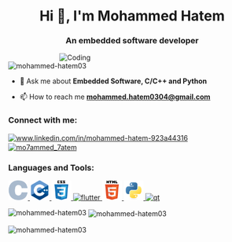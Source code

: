 <h1 align="center">Hi 👋, I'm Mohammed Hatem</h1>
<h3 align="center">An embedded software developer</h3>
<img align="right" alt="Coding" width="400" src="[https://ncube.com/wp-content/uploads/2020/02/Top-8-Software-Development-Models.jpg](https://d25thuhsbcr6yb.cloudfront.net/m/s/17263/17253250/a-0005.jpg)">

<p align="left"> <img src="https://komarev.com/ghpvc/?username=mohammed-hatem03&label=Profile%20views&color=0e75b6&style=flat" alt="mohammed-hatem03" /> </p>

- 💬 Ask me about **Embedded Software, C/C++ and Python**

- 📫 How to reach me **mohammed.hatem0304@gmail.com**

<h3 align="left">Connect with me:</h3>
<p align="left">
<a href="https://linkedin.com/in/www.linkedin.com/in/mohammed-hatem-923a44316" target="blank"><img align="center" src="https://raw.githubusercontent.com/rahuldkjain/github-profile-readme-generator/master/src/images/icons/Social/linked-in-alt.svg" alt="www.linkedin.com/in/mohammed-hatem-923a44316" height="30" width="40" /></a>
<a href="https://instagram.com/mo7ammed_7atem" target="blank"><img align="center" src="https://raw.githubusercontent.com/rahuldkjain/github-profile-readme-generator/master/src/images/icons/Social/instagram.svg" alt="mo7ammed_7atem" height="30" width="40" /></a>
</p>

<h3 align="left">Languages and Tools:</h3>
<p align="left"> <a href="https://www.cprogramming.com/" target="_blank" rel="noreferrer"> <img src="https://raw.githubusercontent.com/devicons/devicon/master/icons/c/c-original.svg" alt="c" width="40" height="40"/> </a> <a href="https://www.w3schools.com/cpp/" target="_blank" rel="noreferrer"> <img src="https://raw.githubusercontent.com/devicons/devicon/master/icons/cplusplus/cplusplus-original.svg" alt="cplusplus" width="40" height="40"/> </a> <a href="https://www.w3schools.com/css/" target="_blank" rel="noreferrer"> <img src="https://raw.githubusercontent.com/devicons/devicon/master/icons/css3/css3-original-wordmark.svg" alt="css3" width="40" height="40"/> </a> <a href="https://flutter.dev" target="_blank" rel="noreferrer"> <img src="https://www.vectorlogo.zone/logos/flutterio/flutterio-icon.svg" alt="flutter" width="40" height="40"/> </a> <a href="https://www.w3.org/html/" target="_blank" rel="noreferrer"> <img src="https://raw.githubusercontent.com/devicons/devicon/master/icons/html5/html5-original-wordmark.svg" alt="html5" width="40" height="40"/> </a> <a href="https://www.python.org" target="_blank" rel="noreferrer"> <img src="https://raw.githubusercontent.com/devicons/devicon/master/icons/python/python-original.svg" alt="python" width="40" height="40"/> </a> <a href="https://www.qt.io/" target="_blank" rel="noreferrer"> <img src="https://upload.wikimedia.org/wikipedia/commons/0/0b/Qt_logo_2016.svg" alt="qt" width="40" height="40"/> </a> </p>

<p><img align="left" src="https://github-readme-stats.vercel.app/api/top-langs?username=mohammed-hatem03&show_icons=true&locale=en&layout=compact" alt="mohammed-hatem03" /></p>

<p>&nbsp;<img align="center" src="https://github-readme-stats.vercel.app/api?username=mohammed-hatem03&show_icons=true&locale=en" alt="mohammed-hatem03" /></p>

<p><img align="center" src="https://github-readme-streak-stats.herokuapp.com/?user=mohammed-hatem03&" alt="mohammed-hatem03" /></p>
